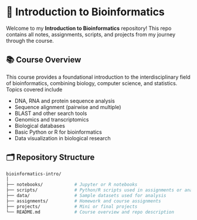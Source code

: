 # 🧬 Introduction to Bioinformatics

Welcome to my **Introduction to Bioinformatics** repository! This repo contains all notes, assignments, scripts, and projects from my journey through the course.

## 📚 Course Overview

This course provides a foundational introduction to the interdisciplinary field of bioinformatics, combining biology, computer science, and statistics. Topics covered include

- DNA, RNA and protein sequence analysis
- Sequence alignment (pairwise and multiple)
- BLAST and other search tools
- Genomics and transcriptomics
- Biological databases
- Basic Python or R for bioinformatics
- Data visualization in biological research

## 🗂️ Repository Structure

```bash
bioinformatics-intro/
│
├── notebooks/            # Jupyter or R notebooks
├── scripts/              # Python/R scripts used in assignments or analysis
├── data/                 # Sample datasets used for analysis
├── assignments/          # Homework and course assignments
├── projects/             # Mini or final projects
└── README.md             # Course overview and repo description
